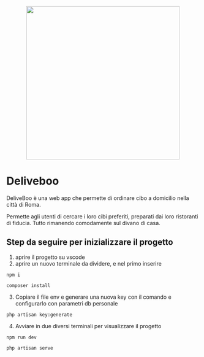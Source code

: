 <p align="center"><a href="https://laravel.com" target="_blank"><img src="https://raw.githubusercontent.com/laravel/art/master/logo-lockup/5%20SVG/2%20CMYK/1%20Full%20Color/laravel-logolockup-cmyk-red.svg" width="400"></a></p>

# Deliveboo

DeliveBoo è una web app che permette di ordinare cibo a domicilio nella città di Roma.

Permette agli utenti di cercare i loro cibi preferiti, preparati dai loro ristoranti di fiducia. Tutto rimanendo comodamente sul divano di casa.

## Step da seguire per inizializzare il progetto

1. aprire il progetto su vscode
2. aprire un nuovo terminale da dividere, e nel primo inserire
```
npm i
```
```
composer install
```

3. Copiare il file env e generare una nuova key con il comando e configurarlo con parametri db personale
```
php artisan key:generate
```

4. Avviare in due diversi terminali per visualizzare il progetto

```
npm run dev
```
```
php artisan serve
```

